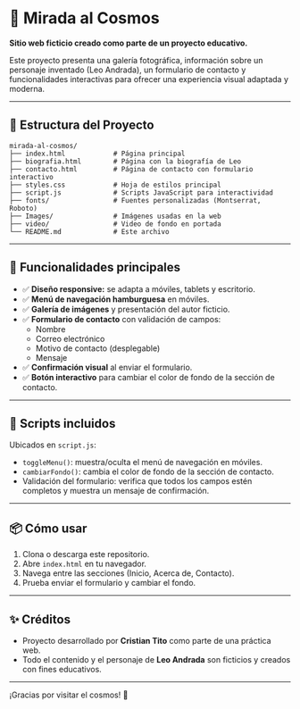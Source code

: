 # 🌌 Mirada al Cosmos

**Sitio web ficticio creado como parte de un proyecto educativo.**

Este proyecto presenta una galería fotográfica, información sobre un personaje inventado (Leo Andrada), un formulario de contacto y funcionalidades interactivas para ofrecer una experiencia visual adaptada y moderna.

---

## 📁 Estructura del Proyecto

```
mirada-al-cosmos/
├── index.html            # Página principal
├── biografia.html        # Página con la biografía de Leo
├── contacto.html         # Página de contacto con formulario interactivo
├── styles.css            # Hoja de estilos principal
├── script.js             # Scripts JavaScript para interactividad
├── fonts/                # Fuentes personalizadas (Montserrat, Roboto)
├── Images/               # Imágenes usadas en la web
├── video/                # Video de fondo en portada
└── README.md             # Este archivo
```

---

## 🚀 Funcionalidades principales

- ✅ **Diseño responsive:** se adapta a móviles, tablets y escritorio.
- ✅ **Menú de navegación hamburguesa** en móviles.
- ✅ **Galería de imágenes** y presentación del autor ficticio.
- ✅ **Formulario de contacto** con validación de campos:
  - Nombre
  - Correo electrónico
  - Motivo de contacto (desplegable)
  - Mensaje
- ✅ **Confirmación visual** al enviar el formulario.
- ✅ **Botón interactivo** para cambiar el color de fondo de la sección de contacto.

---

## 🧠 Scripts incluidos

Ubicados en `script.js`:

- `toggleMenu()`: muestra/oculta el menú de navegación en móviles.
- `cambiarFondo()`: cambia el color de fondo de la sección de contacto.
- Validación del formulario: verifica que todos los campos estén completos y muestra un mensaje de confirmación.

---

## 📦 Cómo usar

1. Clona o descarga este repositorio.
2. Abre `index.html` en tu navegador.
3. Navega entre las secciones (Inicio, Acerca de, Contacto).
4. Prueba enviar el formulario y cambiar el fondo.

---

## ✨ Créditos

- Proyecto desarrollado por **Cristian Tito** como parte de una práctica web.
- Todo el contenido y el personaje de **Leo Andrada** son ficticios y creados con fines educativos.

---

¡Gracias por visitar el cosmos! 🌠
